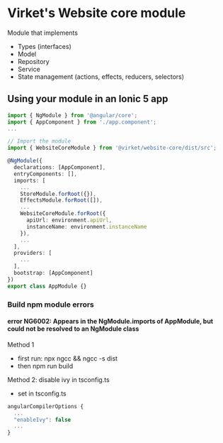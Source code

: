 # Virket's Website core module
  Module that implements
  * Types (interfaces)
  * Model
  * Repository
  * Service
  * State management (actions, effects, reducers, selectors)

## Using your module in an Ionic 5 app

```typescript
import { NgModule } from '@angular/core';
import { AppComponent } from './app.component';
...

// Import the module
import { WebsiteCoreModule } from '@virket/website-core/dist/src';

@NgModule({
  declarations: [AppComponent],
  entryComponents: [],
  imports: [
    ...
    StoreModule.forRoot({}),
    EffectsModule.forRoot([]),
    ...
    WebsiteCoreModule.forRoot({
      apiUrl: environment.apiUrl,
      instanceName: environment.instanceName
    }),
    ...
  ],
  providers: [
    ...
  ],
  bootstrap: [AppComponent]
})
export class AppModule {}
```

### Build npm module errors
#### error NG6002: Appears in the NgModule.imports of AppModule, but could not be resolved to an NgModule class

Method 1

- first run: npx ngcc && ngcc -s dist
- then npm run build

Method 2: disable ivy in tsconfig.ts

- set in tsconfig.ts 

```js
angularCompilerOptions {
  ...
  "enableIvy": false
  ...
}
```
